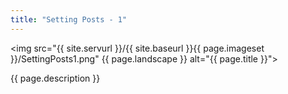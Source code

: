 ```yaml
---
title: "Setting Posts - 1"
---
```

<img src="{{ site.servurl }}/{{ site.baseurl }}{{ page.imageset }}/SettingPosts1.png" {{ page.landscape }} alt="{{ page.title }}">
<div>
  {{ page.description }}
</div>
